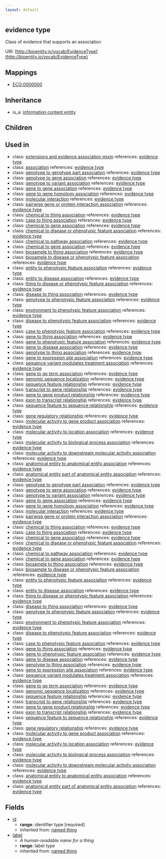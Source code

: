 ```yaml
---
layout: default
---
```


## evidence type


Class of evidence that supports an association

URI: [http://bioentity.io/vocab/EvidenceType](http://bioentity.io/vocab/EvidenceType)
## Mappings

 * [ECO:0000000](http://purl.obolibrary.org/obo/ECO_0000000)

## Inheritance

 *  is_a: [information content entity](InformationContentEntity.html)

## Children


## Used in

 *  class: [extensions and evidence association mixin](ExtensionsAndEvidenceAssociationMixin.html) references: [evidence type](EvidenceType.html)
 *  class: [association](Association.html) references: [evidence type](EvidenceType.html)
 *  class: [genotype to genotype part association](GenotypeToGenotypePartAssociation.html) references: [evidence type](EvidenceType.html)
 *  class: [genotype to gene association](GenotypeToGeneAssociation.html) references: [evidence type](EvidenceType.html)
 *  class: [genotype to variant association](GenotypeToVariantAssociation.html) references: [evidence type](EvidenceType.html)
 *  class: [gene to gene association](GeneToGeneAssociation.html) references: [evidence type](EvidenceType.html)
 *  class: [gene to gene homology association](GeneToGeneHomologyAssociation.html) references: [evidence type](EvidenceType.html)
 *  class: [molecular interaction](MolecularInteraction.html) references: [evidence type](EvidenceType.html)
 *  class: [pairwise gene or protein interaction association](PairwiseGeneOrProteinInteractionAssociation.html) references: [evidence type](EvidenceType.html)
 *  class: [chemical to thing association](ChemicalToThingAssociation.html) references: [evidence type](EvidenceType.html)
 *  class: [case to thing association](CaseToThingAssociation.html) references: [evidence type](EvidenceType.html)
 *  class: [chemical to gene association](ChemicalToGeneAssociation.html) references: [evidence type](EvidenceType.html)
 *  class: [chemical to disease or phenotypic feature association](ChemicalToDiseaseOrPhenotypicFeatureAssociation.html) references: [evidence type](EvidenceType.html)
 *  class: [chemical to pathway association](ChemicalToPathwayAssociation.html) references: [evidence type](EvidenceType.html)
 *  class: [chemical to gene association](ChemicalToGeneAssociation.html) references: [evidence type](EvidenceType.html)
 *  class: [biosample to thing association](BiosampleToThingAssociation.html) references: [evidence type](EvidenceType.html)
 *  class: [biosample to disease or phenotypic feature association](BiosampleToDiseaseOrPhenotypicFeatureAssociation.html) references: [evidence type](EvidenceType.html)
 *  class: [entity to phenotypic feature association](EntityToPhenotypicFeatureAssociation.html) references: [evidence type](EvidenceType.html)
 *  class: [entity to disease association](EntityToDiseaseAssociation.html) references: [evidence type](EvidenceType.html)
 *  class: [thing to disease or phenotypic feature association](ThingToDiseaseOrPhenotypicFeatureAssociation.html) references: [evidence type](EvidenceType.html)
 *  class: [disease to thing association](DiseaseToThingAssociation.html) references: [evidence type](EvidenceType.html)
 *  class: [genotype to phenotypic feature association](GenotypeToPhenotypicFeatureAssociation.html) references: [evidence type](EvidenceType.html)
 *  class: [environment to phenotypic feature association](EnvironmentToPhenotypicFeatureAssociation.html) references: [evidence type](EvidenceType.html)
 *  class: [disease to phenotypic feature association](DiseaseToPhenotypicFeatureAssociation.html) references: [evidence type](EvidenceType.html)
 *  class: [case to phenotypic feature association](CaseToPhenotypicFeatureAssociation.html) references: [evidence type](EvidenceType.html)
 *  class: [gene to thing association](GeneToThingAssociation.html) references: [evidence type](EvidenceType.html)
 *  class: [gene to phenotypic feature association](GeneToPhenotypicFeatureAssociation.html) references: [evidence type](EvidenceType.html)
 *  class: [gene to disease association](GeneToDiseaseAssociation.html) references: [evidence type](EvidenceType.html)
 *  class: [genotype to thing association](GenotypeToThingAssociation.html) references: [evidence type](EvidenceType.html)
 *  class: [gene to expression site association](GeneToExpressionSiteAssociation.html) references: [evidence type](EvidenceType.html)
 *  class: [sequence variant modulates treatment association](SequenceVariantModulatesTreatmentAssociation.html) references: [evidence type](EvidenceType.html)
 *  class: [gene to go term association](GeneToGoTermAssociation.html) references: [evidence type](EvidenceType.html)
 *  class: [genomic sequence localization](GenomicSequenceLocalization.html) references: [evidence type](EvidenceType.html)
 *  class: [sequence feature relationship](SequenceFeatureRelationship.html) references: [evidence type](EvidenceType.html)
 *  class: [transcript to gene relationship](TranscriptToGeneRelationship.html) references: [evidence type](EvidenceType.html)
 *  class: [gene to gene product relationship](GeneToGeneProductRelationship.html) references: [evidence type](EvidenceType.html)
 *  class: [exon to transcript relationship](ExonToTranscriptRelationship.html) references: [evidence type](EvidenceType.html)
 *  class: [sequence feature to sequence relationship](SequenceFeatureToSequenceRelationship.html) references: [evidence type](EvidenceType.html)
 *  class: [gene regulatory relationship](GeneRegulatoryRelationship.html) references: [evidence type](EvidenceType.html)
 *  class: [molecular activity to gene product association](MolecularActivityToGeneProductAssociation.html) references: [evidence type](EvidenceType.html)
 *  class: [molecular activity to location association](MolecularActivityToLocationAssociation.html) references: [evidence type](EvidenceType.html)
 *  class: [molecular activity to biological process association](MolecularActivityToBiologicalProcessAssociation.html) references: [evidence type](EvidenceType.html)
 *  class: [molecular activity to downstream molecular activity association](MolecularActivityToDownstreamMolecularActivityAssociation.html) references: [evidence type](EvidenceType.html)
 *  class: [anatomical entity to anatomical entity association](AnatomicalEntityToAnatomicalEntityAssociation.html) references: [evidence type](EvidenceType.html)
 *  class: [anatomical entity part of anatomical entity association](AnatomicalEntityPartOfAnatomicalEntityAssociation.html) references: [evidence type](EvidenceType.html)
 *  class: [genotype to genotype part association](GenotypeToGenotypePartAssociation.html) references: [evidence type](EvidenceType.html)
 *  class: [genotype to gene association](GenotypeToGeneAssociation.html) references: [evidence type](EvidenceType.html)
 *  class: [genotype to variant association](GenotypeToVariantAssociation.html) references: [evidence type](EvidenceType.html)
 *  class: [gene to gene association](GeneToGeneAssociation.html) references: [evidence type](EvidenceType.html)
 *  class: [gene to gene homology association](GeneToGeneHomologyAssociation.html) references: [evidence type](EvidenceType.html)
 *  class: [molecular interaction](MolecularInteraction.html) references: [evidence type](EvidenceType.html)
 *  class: [pairwise gene or protein interaction association](PairwiseGeneOrProteinInteractionAssociation.html) references: [evidence type](EvidenceType.html)
 *  class: [chemical to thing association](ChemicalToThingAssociation.html) references: [evidence type](EvidenceType.html)
 *  class: [case to thing association](CaseToThingAssociation.html) references: [evidence type](EvidenceType.html)
 *  class: [chemical to gene association](ChemicalToGeneAssociation.html) references: [evidence type](EvidenceType.html)
 *  class: [chemical to disease or phenotypic feature association](ChemicalToDiseaseOrPhenotypicFeatureAssociation.html) references: [evidence type](EvidenceType.html)
 *  class: [chemical to pathway association](ChemicalToPathwayAssociation.html) references: [evidence type](EvidenceType.html)
 *  class: [chemical to gene association](ChemicalToGeneAssociation.html) references: [evidence type](EvidenceType.html)
 *  class: [biosample to thing association](BiosampleToThingAssociation.html) references: [evidence type](EvidenceType.html)
 *  class: [biosample to disease or phenotypic feature association](BiosampleToDiseaseOrPhenotypicFeatureAssociation.html) references: [evidence type](EvidenceType.html)
 *  class: [entity to phenotypic feature association](EntityToPhenotypicFeatureAssociation.html) references: [evidence type](EvidenceType.html)
 *  class: [entity to disease association](EntityToDiseaseAssociation.html) references: [evidence type](EvidenceType.html)
 *  class: [thing to disease or phenotypic feature association](ThingToDiseaseOrPhenotypicFeatureAssociation.html) references: [evidence type](EvidenceType.html)
 *  class: [disease to thing association](DiseaseToThingAssociation.html) references: [evidence type](EvidenceType.html)
 *  class: [genotype to phenotypic feature association](GenotypeToPhenotypicFeatureAssociation.html) references: [evidence type](EvidenceType.html)
 *  class: [environment to phenotypic feature association](EnvironmentToPhenotypicFeatureAssociation.html) references: [evidence type](EvidenceType.html)
 *  class: [disease to phenotypic feature association](DiseaseToPhenotypicFeatureAssociation.html) references: [evidence type](EvidenceType.html)
 *  class: [case to phenotypic feature association](CaseToPhenotypicFeatureAssociation.html) references: [evidence type](EvidenceType.html)
 *  class: [gene to thing association](GeneToThingAssociation.html) references: [evidence type](EvidenceType.html)
 *  class: [gene to phenotypic feature association](GeneToPhenotypicFeatureAssociation.html) references: [evidence type](EvidenceType.html)
 *  class: [gene to disease association](GeneToDiseaseAssociation.html) references: [evidence type](EvidenceType.html)
 *  class: [genotype to thing association](GenotypeToThingAssociation.html) references: [evidence type](EvidenceType.html)
 *  class: [gene to expression site association](GeneToExpressionSiteAssociation.html) references: [evidence type](EvidenceType.html)
 *  class: [sequence variant modulates treatment association](SequenceVariantModulatesTreatmentAssociation.html) references: [evidence type](EvidenceType.html)
 *  class: [gene to go term association](GeneToGoTermAssociation.html) references: [evidence type](EvidenceType.html)
 *  class: [genomic sequence localization](GenomicSequenceLocalization.html) references: [evidence type](EvidenceType.html)
 *  class: [sequence feature relationship](SequenceFeatureRelationship.html) references: [evidence type](EvidenceType.html)
 *  class: [transcript to gene relationship](TranscriptToGeneRelationship.html) references: [evidence type](EvidenceType.html)
 *  class: [gene to gene product relationship](GeneToGeneProductRelationship.html) references: [evidence type](EvidenceType.html)
 *  class: [exon to transcript relationship](ExonToTranscriptRelationship.html) references: [evidence type](EvidenceType.html)
 *  class: [sequence feature to sequence relationship](SequenceFeatureToSequenceRelationship.html) references: [evidence type](EvidenceType.html)
 *  class: [gene regulatory relationship](GeneRegulatoryRelationship.html) references: [evidence type](EvidenceType.html)
 *  class: [molecular activity to gene product association](MolecularActivityToGeneProductAssociation.html) references: [evidence type](EvidenceType.html)
 *  class: [molecular activity to location association](MolecularActivityToLocationAssociation.html) references: [evidence type](EvidenceType.html)
 *  class: [molecular activity to biological process association](MolecularActivityToBiologicalProcessAssociation.html) references: [evidence type](EvidenceType.html)
 *  class: [molecular activity to downstream molecular activity association](MolecularActivityToDownstreamMolecularActivityAssociation.html) references: [evidence type](EvidenceType.html)
 *  class: [anatomical entity to anatomical entity association](AnatomicalEntityToAnatomicalEntityAssociation.html) references: [evidence type](EvidenceType.html)
 *  class: [anatomical entity part of anatomical entity association](AnatomicalEntityPartOfAnatomicalEntityAssociation.html) references: [evidence type](EvidenceType.html)

## Fields

 * [id](id.html)
    * __range__: identifier type [required]
    * inherited from: [named thing](NamedThing.html)
 * [label](label.html)
    * _A human-readable name for a thing_
    * __range__: label type
    * inherited from: [named thing](NamedThing.html)

